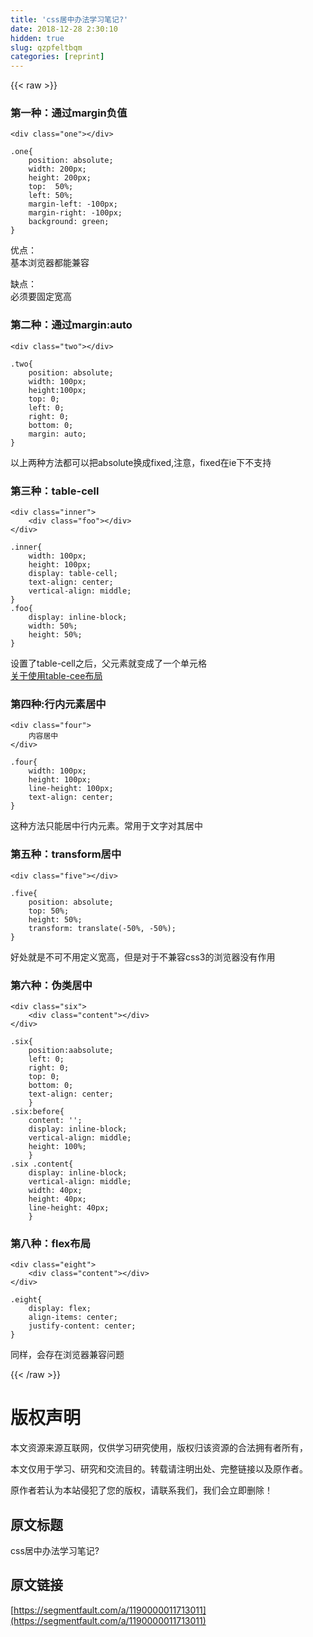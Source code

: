 ```yaml
---
title: 'css居中办法学习笔记?' 
date: 2018-12-28 2:30:10
hidden: true
slug: qzpfeltbqm
categories: [reprint]
---
```


{{< raw >}}

                    
<h3 id="articleHeader0">第一种：通过margin负值</h3>
<div class="widget-codetool" style="display:none;">
      <div class="widget-codetool--inner">
      <span class="selectCode code-tool" data-toggle="tooltip" data-placement="top" title="" data-original-title="全选"></span>
      <span type="button" class="copyCode code-tool" data-toggle="tooltip" data-placement="top" data-clipboard-text="<div class=&quot;one&quot;></div>
" title="" data-original-title="复制"></span>
      <span type="button" class="saveToNote code-tool" data-toggle="tooltip" data-placement="top" title="" data-original-title="放进笔记"></span>
      </div>
      </div><pre class="bash hljs"><code class="bash">&lt;div class=<span class="hljs-string">"one"</span>&gt;&lt;/div&gt;
</code></pre>
<div class="widget-codetool" style="display:none;">
      <div class="widget-codetool--inner">
      <span class="selectCode code-tool" data-toggle="tooltip" data-placement="top" title="" data-original-title="全选"></span>
      <span type="button" class="copyCode code-tool" data-toggle="tooltip" data-placement="top" data-clipboard-text=".one{
    position: absolute;
    width: 200px;
    height: 200px;
    top:  50%;
    left: 50%;
    margin-left: -100px;
    margin-right: -100px;
    background: green;
}" title="" data-original-title="复制"></span>
      <span type="button" class="saveToNote code-tool" data-toggle="tooltip" data-placement="top" title="" data-original-title="放进笔记"></span>
      </div>
      </div><pre class="bash hljs"><code class="bash">.one{
    position: absolute;
    width: 200px;
    height: 200px;
    top:  50%;
    left: 50%;
    margin-left: -100px;
    margin-right: -100px;
    background: green;
}</code></pre>
<p>优点：<br> 基本浏览器都能兼容</p>
<p>缺点：<br>必须要固定宽高</p>
<h3 id="articleHeader1">第二种：通过margin:auto</h3>
<div class="widget-codetool" style="display:none;">
      <div class="widget-codetool--inner">
      <span class="selectCode code-tool" data-toggle="tooltip" data-placement="top" title="" data-original-title="全选"></span>
      <span type="button" class="copyCode code-tool" data-toggle="tooltip" data-placement="top" data-clipboard-text="<div class=&quot;two&quot;></div>" title="" data-original-title="复制"></span>
      <span type="button" class="saveToNote code-tool" data-toggle="tooltip" data-placement="top" title="" data-original-title="放进笔记"></span>
      </div>
      </div><pre class="bash hljs"><code class="bash" style="word-break: break-word; white-space: initial;">&lt;div class=<span class="hljs-string">"two"</span>&gt;&lt;/div&gt;</code></pre>
<div class="widget-codetool" style="display:none;">
      <div class="widget-codetool--inner">
      <span class="selectCode code-tool" data-toggle="tooltip" data-placement="top" title="" data-original-title="全选"></span>
      <span type="button" class="copyCode code-tool" data-toggle="tooltip" data-placement="top" data-clipboard-text=".two{
    position: absolute;
    width: 100px;
    height:100px;
    top: 0;
    left: 0;
    right: 0;
    bottom: 0;
    margin: auto;
}" title="" data-original-title="复制"></span>
      <span type="button" class="saveToNote code-tool" data-toggle="tooltip" data-placement="top" title="" data-original-title="放进笔记"></span>
      </div>
      </div><pre class="bash hljs"><code class="bash">.two{
    position: absolute;
    width: 100px;
    height:100px;
    top: 0;
    left: 0;
    right: 0;
    bottom: 0;
    margin: auto;
}</code></pre>
<p>以上两种方法都可以把absolute换成fixed,注意，fixed在ie下不支持</p>
<h3 id="articleHeader2">第三种：table-cell</h3>
<div class="widget-codetool" style="display:none;">
      <div class="widget-codetool--inner">
      <span class="selectCode code-tool" data-toggle="tooltip" data-placement="top" title="" data-original-title="全选"></span>
      <span type="button" class="copyCode code-tool" data-toggle="tooltip" data-placement="top" data-clipboard-text="<div class=&quot;inner&quot;>
    <div class=&quot;foo&quot;></div>
</div>" title="" data-original-title="复制"></span>
      <span type="button" class="saveToNote code-tool" data-toggle="tooltip" data-placement="top" title="" data-original-title="放进笔记"></span>
      </div>
      </div><pre class="bash hljs"><code class="bash">&lt;div class=<span class="hljs-string">"inner"</span>&gt;
    &lt;div class=<span class="hljs-string">"foo"</span>&gt;&lt;/div&gt;
&lt;/div&gt;</code></pre>
<div class="widget-codetool" style="display:none;">
      <div class="widget-codetool--inner">
      <span class="selectCode code-tool" data-toggle="tooltip" data-placement="top" title="" data-original-title="全选"></span>
      <span type="button" class="copyCode code-tool" data-toggle="tooltip" data-placement="top" data-clipboard-text=".inner{
    width: 100px;
    height: 100px;
    display: table-cell;
    text-align: center;
    vertical-align: middle;
}
.foo{
    display: inline-block;
    width: 50%;
    height: 50%;
}" title="" data-original-title="复制"></span>
      <span type="button" class="saveToNote code-tool" data-toggle="tooltip" data-placement="top" title="" data-original-title="放进笔记"></span>
      </div>
      </div><pre class="bash hljs"><code class="bash">.inner{
    width: 100px;
    height: 100px;
    display: table-cell;
    text-align: center;
    vertical-align: middle;
}
.foo{
    display: inline-block;
    width: 50%;
    height: 50%;
}</code></pre>
<p>设置了table-cell之后，父元素就变成了一个单元格<br><a href="http://www.jianshu.com/p/8aa3f1030908" rel="nofollow noreferrer" target="_blank">关于使用table-cee布局</a></p>
<h3 id="articleHeader3">第四种:行内元素居中</h3>
<div class="widget-codetool" style="display:none;">
      <div class="widget-codetool--inner">
      <span class="selectCode code-tool" data-toggle="tooltip" data-placement="top" title="" data-original-title="全选"></span>
      <span type="button" class="copyCode code-tool" data-toggle="tooltip" data-placement="top" data-clipboard-text="<div class=&quot;four&quot;>
    内容居中
</div>" title="" data-original-title="复制"></span>
      <span type="button" class="saveToNote code-tool" data-toggle="tooltip" data-placement="top" title="" data-original-title="放进笔记"></span>
      </div>
      </div><pre class="bash hljs"><code class="bash">&lt;div class=<span class="hljs-string">"four"</span>&gt;
    内容居中
&lt;/div&gt;</code></pre>
<div class="widget-codetool" style="display:none;">
      <div class="widget-codetool--inner">
      <span class="selectCode code-tool" data-toggle="tooltip" data-placement="top" title="" data-original-title="全选"></span>
      <span type="button" class="copyCode code-tool" data-toggle="tooltip" data-placement="top" data-clipboard-text=".four{
    width: 100px;
    height: 100px;
    line-height: 100px;
    text-align: center;
}" title="" data-original-title="复制"></span>
      <span type="button" class="saveToNote code-tool" data-toggle="tooltip" data-placement="top" title="" data-original-title="放进笔记"></span>
      </div>
      </div><pre class="bash hljs"><code class="bash">.four{
    width: 100px;
    height: 100px;
    line-height: 100px;
    text-align: center;
}</code></pre>
<p>这种方法只能居中行内元素。常用于文字对其居中</p>
<h3 id="articleHeader4">第五种：transform居中</h3>
<div class="widget-codetool" style="display:none;">
      <div class="widget-codetool--inner">
      <span class="selectCode code-tool" data-toggle="tooltip" data-placement="top" title="" data-original-title="全选"></span>
      <span type="button" class="copyCode code-tool" data-toggle="tooltip" data-placement="top" data-clipboard-text="<div class=&quot;five&quot;></div>" title="" data-original-title="复制"></span>
      <span type="button" class="saveToNote code-tool" data-toggle="tooltip" data-placement="top" title="" data-original-title="放进笔记"></span>
      </div>
      </div><pre class="bash hljs"><code class="bash" style="word-break: break-word; white-space: initial;">&lt;div class=<span class="hljs-string">"five"</span>&gt;&lt;/div&gt;</code></pre>
<div class="widget-codetool" style="display:none;">
      <div class="widget-codetool--inner">
      <span class="selectCode code-tool" data-toggle="tooltip" data-placement="top" title="" data-original-title="全选"></span>
      <span type="button" class="copyCode code-tool" data-toggle="tooltip" data-placement="top" data-clipboard-text=".five{
    position: absolute;
    top: 50%;
    height: 50%;
    transform: translate(-50%, -50%);
}" title="" data-original-title="复制"></span>
      <span type="button" class="saveToNote code-tool" data-toggle="tooltip" data-placement="top" title="" data-original-title="放进笔记"></span>
      </div>
      </div><pre class="bash hljs"><code class="bash">.five{
    position: absolute;
    top: 50%;
    height: 50%;
    transform: translate(-50%, -50%);
}</code></pre>
<p>好处就是不可不用定义宽高，但是对于不兼容css3的浏览器没有作用</p>
<h3 id="articleHeader5">第六种：伪类居中</h3>
<div class="widget-codetool" style="display:none;">
      <div class="widget-codetool--inner">
      <span class="selectCode code-tool" data-toggle="tooltip" data-placement="top" title="" data-original-title="全选"></span>
      <span type="button" class="copyCode code-tool" data-toggle="tooltip" data-placement="top" data-clipboard-text="<div class=&quot;six&quot;>
    <div class=&quot;content&quot;></div>
</div>" title="" data-original-title="复制"></span>
      <span type="button" class="saveToNote code-tool" data-toggle="tooltip" data-placement="top" title="" data-original-title="放进笔记"></span>
      </div>
      </div><pre class="bash hljs"><code class="bash">&lt;div class=<span class="hljs-string">"six"</span>&gt;
    &lt;div class=<span class="hljs-string">"content"</span>&gt;&lt;/div&gt;
&lt;/div&gt;</code></pre>
<div class="widget-codetool" style="display:none;">
      <div class="widget-codetool--inner">
      <span class="selectCode code-tool" data-toggle="tooltip" data-placement="top" title="" data-original-title="全选"></span>
      <span type="button" class="copyCode code-tool" data-toggle="tooltip" data-placement="top" data-clipboard-text=".six{
    position:aabsolute;
    left: 0;
    right: 0;
    top: 0;
    bottom: 0;
    text-align: center;
    }
.six:before{
    content: '';
    display: inline-block;
    vertical-align: middle;
    height: 100%;
    }
.six .content{
    display: inline-block;
    vertical-align: middle;
    width: 40px;
    height: 40px;
    line-height: 40px;
    }" title="" data-original-title="复制"></span>
      <span type="button" class="saveToNote code-tool" data-toggle="tooltip" data-placement="top" title="" data-original-title="放进笔记"></span>
      </div>
      </div><pre class="bash hljs"><code class="bash">.six{
    position:aabsolute;
    left: 0;
    right: 0;
    top: 0;
    bottom: 0;
    text-align: center;
    }
.six:before{
    content: <span class="hljs-string">''</span>;
    display: inline-block;
    vertical-align: middle;
    height: 100%;
    }
.six .content{
    display: inline-block;
    vertical-align: middle;
    width: 40px;
    height: 40px;
    line-height: 40px;
    }</code></pre>
<h3 id="articleHeader6">第八种：flex布局</h3>
<div class="widget-codetool" style="display:none;">
      <div class="widget-codetool--inner">
      <span class="selectCode code-tool" data-toggle="tooltip" data-placement="top" title="" data-original-title="全选"></span>
      <span type="button" class="copyCode code-tool" data-toggle="tooltip" data-placement="top" data-clipboard-text="<div class=&quot;eight&quot;>
    <div class=&quot;content&quot;></div>
</div>" title="" data-original-title="复制"></span>
      <span type="button" class="saveToNote code-tool" data-toggle="tooltip" data-placement="top" title="" data-original-title="放进笔记"></span>
      </div>
      </div><pre class="bash hljs"><code class="bash">&lt;div class=<span class="hljs-string">"eight"</span>&gt;
    &lt;div class=<span class="hljs-string">"content"</span>&gt;&lt;/div&gt;
&lt;/div&gt;</code></pre>
<div class="widget-codetool" style="display:none;">
      <div class="widget-codetool--inner">
      <span class="selectCode code-tool" data-toggle="tooltip" data-placement="top" title="" data-original-title="全选"></span>
      <span type="button" class="copyCode code-tool" data-toggle="tooltip" data-placement="top" data-clipboard-text=".eight{
    display: flex;
    align-items: center;
    justify-content: center;
}" title="" data-original-title="复制"></span>
      <span type="button" class="saveToNote code-tool" data-toggle="tooltip" data-placement="top" title="" data-original-title="放进笔记"></span>
      </div>
      </div><pre class="bash hljs"><code class="bash">.eight{
    display: flex;
    align-items: center;
    justify-content: center;
}</code></pre>
<p>同样，会存在浏览器兼容问题</p>

                
{{< /raw >}}

# 版权声明
本文资源来源互联网，仅供学习研究使用，版权归该资源的合法拥有者所有，

本文仅用于学习、研究和交流目的。转载请注明出处、完整链接以及原作者。

原作者若认为本站侵犯了您的版权，请联系我们，我们会立即删除！

## 原文标题
css居中办法学习笔记?

## 原文链接
[https://segmentfault.com/a/1190000011713011](https://segmentfault.com/a/1190000011713011)

